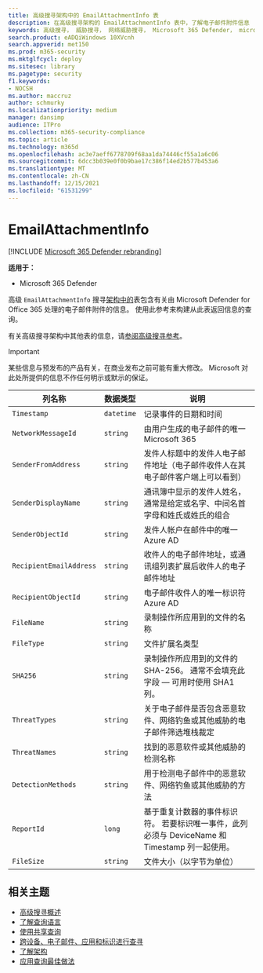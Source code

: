 ```yaml
---
title: 高级搜寻架构中的 EmailAttachmentInfo 表
description: 在高级搜寻架构的 EmailAttachmentInfo 表中，了解电子邮件附件信息
keywords: 高级搜寻， 威胁搜寻， 网络威胁搜寻， Microsoft 365 Defender， microsoft 365， m365， 搜索， 查询， 遥测， 架构参考， kusto， 表格， 列， 数据类型， 说明， EmailAttachmentInfo， 网络消息 ID， 发件人， 收件人， 附件 ID， 附件名称， 恶意软件裁定
search.product: eADQiWindows 10XVcnh
search.appverid: met150
ms.prod: m365-security
ms.mktglfcycl: deploy
ms.sitesec: library
ms.pagetype: security
f1.keywords:
- NOCSH
ms.author: maccruz
author: schmurky
ms.localizationpriority: medium
manager: dansimp
audience: ITPro
ms.collection: m365-security-compliance
ms.topic: article
ms.technology: m365d
ms.openlocfilehash: ac3e7aeff6778709f68aa1da74446cf55a1a6c06
ms.sourcegitcommit: 6dcc3b039e0f0b9bae17c386f14ed2b577b453a6
ms.translationtype: MT
ms.contentlocale: zh-CN
ms.lasthandoff: 12/15/2021
ms.locfileid: "61531299"
---
```

# <a name="emailattachmentinfo"></a>EmailAttachmentInfo

[!INCLUDE [Microsoft 365 Defender rebranding](../includes/microsoft-defender.md)]

**适用于：**

- Microsoft 365 Defender

高级 `EmailAttachmentInfo` 搜寻[架构中的](advanced-hunting-overview.md)表包含有关由 Microsoft Defender for Office 365 处理的电子邮件附件的信息。 使用此参考来构建从此表返回信息的查询。

有关高级搜寻架构中其他表的信息，请[参阅高级搜寻参考](advanced-hunting-schema-tables.md)。

> [!IMPORTANT]
> 某些信息与预发布的产品有关，在商业发布之前可能有重大修改。 Microsoft 对此处所提供的信息不作任何明示或默示的保证。

| 列名称 | 数据类型 | 说明 |
|-------------|-----------|-------------|
| `Timestamp` | `datetime` | 记录事件的日期和时间 |
| `NetworkMessageId` | `string` | 由用户生成的电子邮件的唯一Microsoft 365 |
| `SenderFromAddress` | `string` | 发件人标题中的发件人电子邮件地址（电子邮件收件人在其电子邮件客户端上可以看到） |
| `SenderDisplayName` | `string` | 通讯簿中显示的发件人姓名，通常是给定或名字、中间名首字母和姓氏或姓氏的组合 |
| `SenderObjectId` | `string` | 发件人帐户在邮件中的唯一Azure AD |
| `RecipientEmailAddress` | `string` | 收件人的电子邮件地址，或通讯组列表扩展后收件人的电子邮件地址 |
| `RecipientObjectId` | `string` | 电子邮件收件人的唯一标识符Azure AD |
| `FileName` | `string` | 录制操作所应用到的文件的名称 |
| `FileType` | `string` | 文件扩展名类型 |
| `SHA256` | `string` | 录制操作所应用到的文件的 SHA-256。 通常不会填充此字段 — 可用时使用 SHA1 列。 |
| `ThreatTypes` | `string` | 关于电子邮件是否包含恶意软件、网络钓鱼或其他威胁的电子邮件筛选堆栈裁定 |
| `ThreatNames` | `string` | 找到的恶意软件或其他威胁的检测名称 |
| `DetectionMethods` | `string` | 用于检测电子邮件中的恶意软件、网络钓鱼或其他威胁的方法 |
| `ReportId` | `long` | 基于重复计数器的事件标识符。 若要标识唯一事件，此列必须与 DeviceName 和 Timestamp 列一起使用。 |
| `FileSize` | `string` | 文件大小（以字节为单位） |

## <a name="related-topics"></a>相关主题

- [高级搜寻概述](advanced-hunting-overview.md)
- [了解查询语言](advanced-hunting-query-language.md)
- [使用共享查询](advanced-hunting-shared-queries.md)
- [跨设备、电子邮件、应用和标识进行查寻](advanced-hunting-query-emails-devices.md)
- [了解架构](advanced-hunting-schema-tables.md)
- [应用查询最佳做法](advanced-hunting-best-practices.md)

